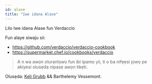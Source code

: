 ```yaml
---
id: alase
title: "Iwe idana Alase"
---
```


Lilo Iwe idana Alase fun Verdaccio

Fun alaye siwaju sii:

* <https://github.com/verdaccio/verdaccio-cookbook>
* <https://supermarket.chef.io/cookbooks/verdaccio>

> A n wa awọn oluranlọwọ fun ibi ipamọ yii, ti o ba nifẹẹsi jọwọ pe akiyesi olusẹda nipasẹ awọn tikẹti.

Olusẹda: [Keli Grubb](https://github.com/kgrubb) && Barthelemy Vessemont.